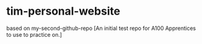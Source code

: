 # tim-personal-website
based on my-second-github-repo [An initial test repo for A100 Apprentices to use to practice on.]
